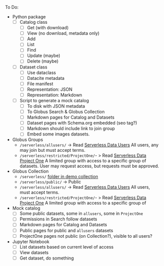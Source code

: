 To Do:

- Python package
  - [ ] Catalog class
    - [ ] Get (with download)
	- [ ] View (no download, metadata only)
    - [ ] Add
    - [ ] List
    - [ ] Find
    - [ ] Update (maybe)
    - [ ] Delete (maybe)
  - [ ] Dataset class
    - [ ] Use dataclass
    - [ ] Datacite metadata
    - [ ] File manifest
    - [ ] Representation: JSON
    - [ ] Representation: Markdown
  - [ ] Script to generate a mock catalog
    - [ ] To disk with JSON metadata
    - [ ] To Globus Search & Globus Collection
    - [ ] Markdown pages for Catalog and Datasets
	- [ ] Dataset pages with Schema.org embedded (seo tag?)
	- [ ] Markdown should include link to join group
	- [ ] Embed some images
datasets.
- Globus Groups
  - `/serverless/allusers/` -> Read [Serverless Data Users](https://app.globus.org/groups/260da91f-3496-11ed-b941-972795fc9504/about) All users, any may join but must accept terms.
  - `/serverless/restricted/ProjectOne/`- > Read [Serverless Data Project One](https://app.globus.org/groups/cf9d1f5b-3496-11ed-b941-972795fc9504/about) A limited group with access to a specific group of datasets. User may request access, but requests must be approved.
- Globus Collection
  - `/serverless/` [folder in demo collection](https://app.globus.org/file-manager?origin_id=6528bad5-bc02-497d-8a4f-a38547d0e72a&origin_path=%2Fserverless%2F)
  - `/serverless/public/` -> Public
  - `/serverless/allusers/` -> Read [Serverless Data Users](https://app.globus.org/groups/260da91f-3496-11ed-b941-972795fc9504/about) All users, must accept terms.
  - `/serverless/restricted/ProjectOne/`- > Read [Serverless Data Project One](https://app.globus.org/groups/cf9d1f5b-3496-11ed-b941-972795fc9504/about) A limited group with access to a specific group of 
- Mock catalog
  - [ ] Some public datasets, some in `allusers`, some in `ProjectOne`
  - [ ] Permissions in Search follow datasets
  - [ ] Markdown pages for Catalog and Datasets
  - [ ] Public pages for public and `allusers` datasets
  - [ ] ProjectOne pages not public (on Collection?), visible to all users?
- Jupyter Notebook
  - [ ] List datasets based on current level of access
  - [ ] View datasets
  - [ ] Get dataset, do something
